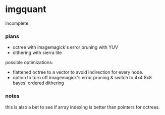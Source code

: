 
# imgquant
incomplete.

### plans
- octree with imagemagick's error pruning with YUV
- dithering with sierra lite

possible optimizations:
- flattened octree to a vector to avoid indirection for every node.
- option to turn off imagemagick's error pruning & switch to 4x4 8x8 bayes' ordered dithering

### notes
this is also a bet to see if array indexing is better than pointers for octrees.
